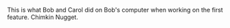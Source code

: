 
This is what Bob and Carol did on Bob's computer when working on the first feature. Chimkin Nugget.